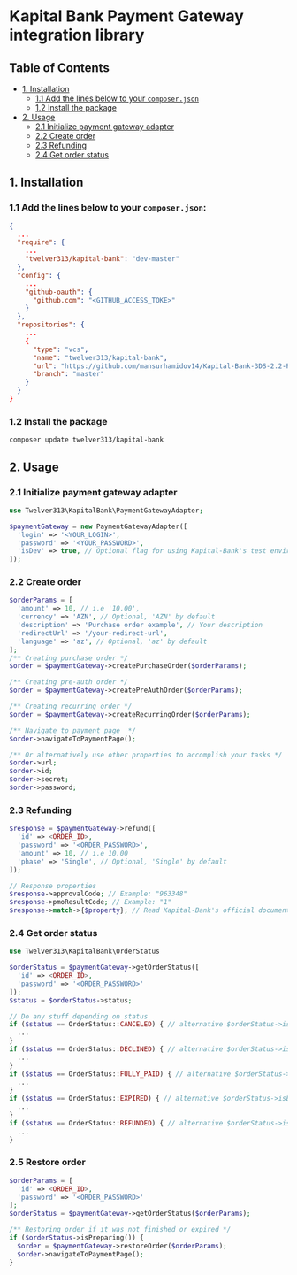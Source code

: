 # Kapital Bank Payment Gateway integration library

## Table of Contents

- [1. Installation](#1-installation)
    - [1.1 Add the lines below to your `composer.json`](#11-add-the-lines-below-to-your-composerjson)
    - [1.2 Install the package](#12-install-the-package)
- [2. Usage](#2-usage)
    - [2.1 Initialize payment gateway adapter](#21-initialize-payment-gateway-adapter)
    - [2.2 Create order](#22-create-order)
    - [2.3 Refunding](#23-refunding)
    - [2.4 Get order status](#24-get-order-status)

## 1. Installation
### 1.1 Add the lines below to your `composer.json`:
```json
{
  ...
  "require": {
    ...
    "twelver313/kapital-bank": "dev-master"
  },
  "config": {
    ...
    "github-oauth": {
      "github.com": "<GITHUB_ACCESS_TOKE>"
    }
  },
  "repositories": {
    ...
    {
      "type": "vcs",
      "name": "twelver313/kapital-bank",
      "url": "https://github.com/mansurhamidov14/Kapital-Bank-3DS-2.2-Payment-Adapter-PHP-.git",
      "branch": "master"
    }
  }
}
```

### 1.2 Install the package
```composer update twelver313/kapital-bank```

## 2. Usage
### 2.1 Initialize payment gateway adapter
```php
use Twelver313\KapitalBank\PaymentGatewayAdapter;

$paymentGateway = new PaymentGatewayAdapter([
  'login' => '<YOUR_LOGIN>',
  'password' => '<YOUR_PASSWORD>',
  'isDev' => true, // Optional flag for using Kapital-Bank's test environment
]);
```

### 2.2 Create order
```php
$orderParams = [
  'amount' => 10, // i.e '10.00',
  'currency' => 'AZN', // Optional, 'AZN' by default
  'description' => 'Purchase order example', // Your description
  'redirectUrl' => '/your-redirect-url',
  'language' => 'az', // Optional, 'az' by default
];
/** Creating purchase order */
$order = $paymentGateway->createPurchaseOrder($orderParams);

/** Creating pre-auth order */
$order = $paymentGateway->createPreAuthOrder($orderParams);

/** Creating recurring order */
$order = $paymentGateway->createRecurringOrder($orderParams);

/** Navigate to payment page  */
$order->navigateToPaymentPage(); 

/** Or alternatively use other properties to accomplish your tasks */
$order->url;
$order->id;
$order->secret;
$order->password;
```

### 2.3 Refunding
```php
$response = $paymentGateway->refund([
  'id' => <ORDER_ID>,
  'password' => '<ORDER_PASSWORD>',
  'amount' => 10, // i.e 10.00
  'phase' => 'Single', // Optional, 'Single' by default
]);

// Response properties
$response->approvalCode; // Example: "963348"
$response->pmoResultCode; // Example: "1"
$response->match->{$property}; // Read Kapital-Bank's official documentation see possible properties to refer
```

### 2.4 Get order status
```php
use Twelver313\KapitalBank\OrderStatus

$orderStatus = $paymentGateway->getOrderStatus([
  'id' => <ORDER_ID>,
  'password' => '<ORDER_PASSWORD>' 
]);
$status = $orderStatus->status;

// Do any stuff depending on status
if ($status == OrderStatus::CANCELED) { // alternative $orderStatus->isCanceled()
  ...
}
if ($status == OrderStatus::DECLINED) { // alternative $orderStatus->isDeclined()
  ...
}
if ($status == OrderStatus::FULLY_PAID) { // alternative $orderStatus->isFullyPaid()
  ...
}
if ($status == OrderStatus::EXPIRED) { // alternative $orderStatus->isExpired()
  ...
}
if ($status == OrderStatus::REFUNDED) { // alternative $orderStatus->isRefunded()
  ...
}
```

### 2.5 Restore order
```php
$orderParams = [
  'id' => <ORDER_ID>,
  'password' => '<ORDER_PASSWORD>' 
];
$orderStatus = $paymentGateway->getOrderStatus($orderParams);

/** Restoring order if it was not finished or expired */
if ($orderStatus->isPreparing()) {
  $order = $paymentGateway->restoreOrder($orderParams);
  $order->navigateToPaymentPage();
}
```
